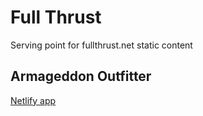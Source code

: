 # Full Thrust

Serving point for fullthrust.net static content

## Armageddon Outfitter

[Netlify app](fullthrust.netlify.app/static/fsb/index.html)
